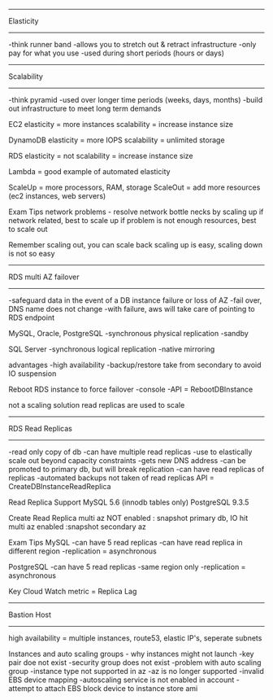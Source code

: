 **********
Elasticity
**********
-think runner band
-allows you to stretch out & retract infrastructure
-only pay for what you use
-used during short periods (hours or days)

***********
Scalability
***********
-think pyramid
-used over longer time periods (weeks, days, months)
-build out infrastructure to meet long term demands

EC2
elasticity = more instances
scalability = increase instance size

DynamoDB
elasticity = more IOPS
scalability = unlimited storage

RDS
elasticity = not
scalability = increase instance size

Lambda = good example of automated elasticity

ScaleUp = more processors, RAM, storage
ScaleOut = add more resources (ec2 instances, web servers)

Exam Tips
network problems - resolve network bottle necks by scaling up
if network related, best to scale up
if problem is not enough resources, best to scale out

Remember
scaling out, you can scale back
scaling up is easy, scaling down is not so easy

*********************
RDS multi AZ failover
*********************
-safeguard data in the event of a DB instance failure or loss of AZ
-fail over, DNS name does not change
-with failure, aws will take care of pointing to RDS endpoint

MySQL, Oracle, PostgreSQL
-synchronous physical replication
-sandby

SQL Server
-synchronous logical replication
-native mirroring

advantages
-high availability
-backup/restore take from secondary to avoid IO suspension

Reboot RDS instance to force failover
-console
-API = RebootDBInstance

not a scaling solution
read replicas are used to scale

*****************
RDS Read Replicas
*****************
-read only copy of db
-can have multiple read replicas
-use to elastically scale out beyond capacity constraints
-gets new DNS address
-can be promoted to primary db, but will break replication
-can have read replicas of replicas
-automated backups not taken of read replicas
API = CreateDBInstanceReadReplica

Read Replica Support
MySQL 5.6 (innodb tables only)
PostgreSQL 9.3.5

Create Read Replica
multi az NOT enabled : snapshot primary db, IO hit
multi az enabled     :snapshot secondary az

Exam Tips
MySQL
-can have 5 read replicas
-can have read replica in different region
-replication = asynchronous

PostgreSQL
-can have 5 read replicas
-same region only
-replication = asynchronous

Key Cloud Watch metric = Replica Lag

************
Bastion Host
************
high availability = multiple instances, route53, elastic IP's, seperate subnets

Instances and auto scaling groups - why instances might not launch
-key pair doe not exist
-security group does not exist
-problem with auto scaling group
-instance type not supported in az
-az is no longer supported
-invalid EBS device mapping
-autoscaling service is not enabled in account
-attempt to attach EBS block device to instance store ami
